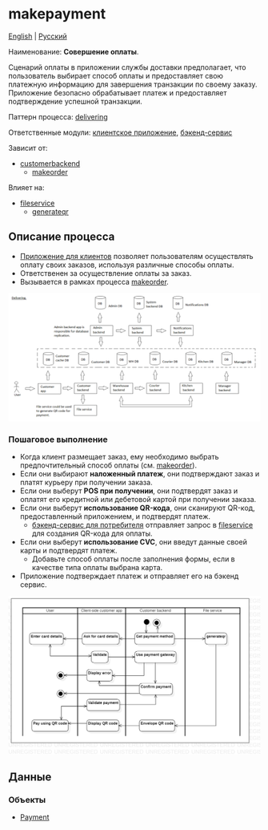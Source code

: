 # makepayment

[English](makepayment.md) | [Русский](makepayment.ru.md)

Наименование: **Совершение оплаты**.

Сценарий оплаты в приложении службы доставки предполагает, что пользователь выбирает способ оплаты и предоставляет свою платежную информацию для завершения транзакции по своему заказу.
Приложение безопасно обрабатывает платеж и предоставляет подтверждение успешной транзакции.

Паттерн процесса: [delivering](../../processpatterns/delivering.ru.md)

Ответственные модули: [клиентское приложение](../../frontend/customerclient.ru.md), [бэкенд-сервис](../../backend/customerbackend.ru.md)

Зависит от: 
- [customerbackend](../../backend/customerbackend.ru.md)
    - [makeorder](../customer/makeorder.ru.md)

Влияет на:
- [fileservice](../../backend/fileservice.ru.md)
    - [generateqr](../../processes/fileservice/generateqr.ru.md)

## Описание процесса

- [Приложение для клиентов](../../frontend/customerclient.md) позволяет пользователям осуществлять оплату своих заказов, используя различные способы оплаты.
- Ответственен за осуществление оплаты за заказ.
- Вызывается в рамках процесса [makeorder](../customer/makeorder.ru.md).

![delivering_overall](../../img/delivering_overall.png)

### Пошаговое выполнение

- Когда клиент размещает заказ, ему необходимо выбрать предпочтительный способ оплаты (см. [makeorder](../customer/makeorder.ru.md)).
- Если они выбирают **наложенный платеж**, они подтверждают заказ и платят курьеру при получении заказа.
- Если они выберут **POS при получении**, они подтвердят заказ и оплатят его кредитной или дебетовой картой при получении заказа.
- Если они выберут **использование QR-кода**, они сканируют QR-код, предоставленный приложением, и подтвердят платеж.
    - [бэкенд-сервис для потребителя](../../backend/customerbackend.md) отправляет запрос в [fileservice](../../backend/fileservice.md) для создания QR-кода для оплаты.
- Если они выберут **использование CVC**, они введут данные своей карты и подтвердят платеж.
    - Добавьте способ оплаты после заполнения формы, если в качестве типа оплаты выбрана карта.
- Приложение подтверждает платеж и отправляет его на бэкенд сервис.

![customer.makepayment](../../img/activitydiagrams/customer.makepayment.png)

## Данные

### Объекты 

- [Payment](https://github.com/alexeysp11/workflow-lib/blob/main/src/Models/Business/Monetary/Payment.cs)
